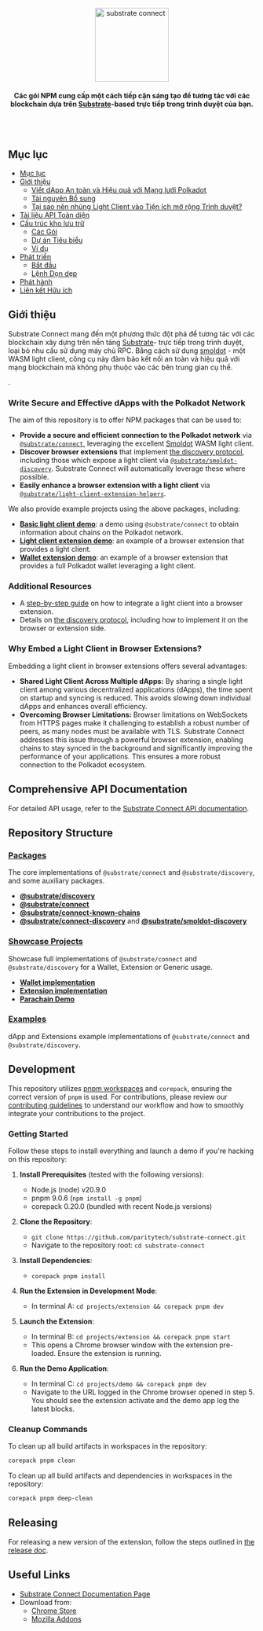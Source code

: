 
<br /><br />

<div align="center">
   <img height="150" style="object-fit: contain" src="https://i.ibb.co/nMxDdhBW/Substrate-2.jpg" alt="substrate connect">
  <h4 align="center"> Các gói NPM cung cấp một cách tiếp cận sáng tạo để tương tác với các blockchain dựa trên <a href="https://substrate.dev/">Substrate</a>-based trực tiếp trong trình duyệt của bạn.</h4>
</div>

<br /><br />

## Mục lục

- [Mục lục](#table-of-contents)
- [Giới thiệu](#introduction)
  - [Viết dApp An toàn và Hiệu quả với Mạng lưới Polkadot](#write-secure-and-effective-dapps-with-the-polkadot-network)
  - [Tài nguyên Bổ sung](#additional-resources)
  - [Tại sao nên nhúng Light Client vào Tiện ích mở rộng Trình duyệt?](#why-embed-a-light-client-in-browser-extensions)
- [Tài liệu API Toàn diện](#comprehensive-api-documentation)
- [Cấu trúc kho lưu trữ](#repository-structure)
  - [Các Gói](#packages)
  - [Dự án Tiêu biểu](#showcase-projects)
  - [Ví dụ](#examples)
- [Phát triển](#development)
  - [Bắt đầu](#getting-started)
  - [Lệnh Dọn dẹp](#cleanup-commands)
- [Phát hành](#releasing)
- [Liên kết Hữu ích](#useful-links)

## Giới thiệu

Substrate Connect mang đến một phương thức đột phá để tương tác với các blockchain xây dựng trên nền tảng [Substrate](https://substrate.dev/)- trực tiếp trong trình duyệt, loại bỏ nhu cầu sử dụng máy chủ RPC. Bằng cách sử dụng [smoldot](https://github.com/smol-dot/smoldot) - một WASM light client, công cụ này đảm bảo kết nối an toàn và hiệu quả với mạng blockchain mà không phụ thuộc vào các bên trung gian cụ thể.









.

### Write Secure and Effective dApps with the Polkadot Network

The aim of this repository is to offer NPM packages that can be used to:

- **Provide a secure and efficient connection to the Polkadot network** via [`@substrate/connect`](./packages/connect/), leveraging the excellent [Smoldot](https://github.com/smol-dot/smoldot) WASM light client.
- **Discover browser extensions** that implement [the discovery protocol](./packages/discovery/), including those which expose a light client via [`@substrate/smoldot-discovery`](./packages/smoldot-discovery/). Substrate Connect will automatically leverage these where possible.
- **Easily enhance a browser extension with a light client** via [`@substrate/light-client-extension-helpers`](./packages/light-client-extension-helpers).

We also provide example projects using the above packages, including:

- **[Basic light client demo](./projects/demo)**: a demo using `@substrate/connect` to obtain information about chains on the Polkadot network.
- **[Light client extension demo](./projects/extension/)**: an example of a browser extension that provides a light client.
- **[Wallet extension demo](./projects/wallet-template/)**: an example of a browser extension that provides a full Polkadot wallet leveraging a light client.

### Additional Resources

- A [step-by-step guide](./projects/wallet-template/STEP-BY-STEP-GUIDE.md) on how to integrate a light client into a browser extension.
- Details on [the discovery protocol](./packages/discovery/), including how to implement it on the browser or extension side.

### Why Embed a Light Client in Browser Extensions?

Embedding a light client in browser extensions offers several advantages:

- **Shared Light Client Across Multiple dApps:** By sharing a single light client among various decentralized applications (dApps), the time spent on startup and syncing is reduced. This avoids slowing down individual dApps and enhances overall efficiency.
- **Overcoming Browser Limitations:** Browser limitations on WebSockets from HTTPS pages make it challenging to establish a robust number of peers, as many nodes must be available with TLS. Substrate Connect addresses this issue through a powerful browser extension, enabling chains to stay synced in the background and significantly improving the performance of your applications. This ensures a more robust connection to the Polkadot ecosystem.

## Comprehensive API Documentation

For detailed API usage, refer to the [Substrate Connect API documentation](https://paritytech.github.io/substrate-connect).

## Repository Structure

### [Packages](./packages/README.md)
   The core implementations of `@substrate/connect` and `@substrate/discovery`, and some auxiliary packages.
   - **[@substrate/discovery](./packages/discovery/)**
   - **[@substrate/connect](./packages/connect/)**
   - **[@substrate/connect-known-chains](./packages/connect-known-chains/)**
   - **[@substrate/connect-discovery](./packages/connect-discovery)** and **[@substrate/smoldot-discovery](./packages/smoldot-discovery/)**

### [Showcase Projects](./projects/)

   Showcase full implementations of `@substrate/connect` and `@substrate/discovery` for a Wallet, Extension or Generic usage.

   - **[Wallet implementation](./projects/wallet-template/)**
   - **[Extension implementation](./projects/extension/)**
   - **[Parachain Demo](./projects/demo)**


### [Examples](./examples/)
   dApp and Extensions example implementations of `@substrate/connect` and `@substrate/discovery`.

## Development

This repository utilizes [pnpm workspaces](https://pnpm.io/workspaces) and `corepack`, ensuring the correct version of `pnpm` is used. For contributions, please review our [contributing guidelines](./CONTRIBUTING.md) to understand our workflow and how to smoothly integrate your contributions to the project.

### Getting Started

Follow these steps to install everything and launch a demo if you're hacking on this repository:

1. **Install Prerequisites** (tested with the following versions):
   - Node.js (node) v20.9.0
   - pnpm 9.0.6 (`npm install -g pnpm`)
   - corepack 0.20.0 (bundled with recent Node.js versions)

2. **Clone the Repository**:
   - `git clone https://github.com/paritytech/substrate-connect.git`
   - Navigate to the repository root: `cd substrate-connect`

3. **Install Dependencies**:
   - `corepack pnpm install`

4. **Run the Extension in Development Mode**:
   - In terminal A: `cd projects/extension && corepack pnpm dev`

5. **Launch the Extension**:
   - In terminal B: `cd projects/extension && corepack pnpm start`
   - This opens a Chrome browser window with the extension pre-loaded. Ensure
   the extension is running.

6. **Run the Demo Application**:
   - In terminal C: `cd projects/demo && corepack pnpm dev`
   - Navigate to the URL logged in the Chrome browser opened in step 5. You should see the extension activate and the demo app log the latest blocks.

### Cleanup Commands

To clean up all build artifacts in workspaces in the repository:
```bash
corepack pnpm clean
```

To clean up all build artifacts and dependencies in workspaces in the repository:
```bash
corepack pnpm deep-clean
```

## Releasing

For releasing a new version of the extension, follow the steps outlined in
[the release doc](./DEPLOY-RELEASE.md).

## Useful Links

- [Substrate Connect Documentation Page](https://substrate.io/developers/substrate-connect/)
- Download from:
  - [Chrome Store](https://chrome.google.com/webstore/detail/substrate-connect-extensi/khccbhhbocaaklceanjginbdheafklai)
  - [Mozilla Addons](https://addons.mozilla.org/en-US/firefox/addon/substrate-connect/)
